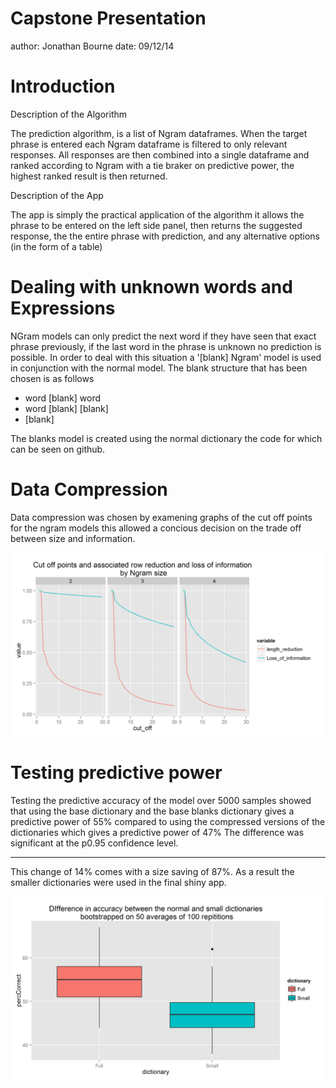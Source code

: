 Capstone Presentation
========================================================
author: Jonathan Bourne
date: 09/12/14

Introduction
========================================================

Description of the Algorithm

The prediction algorithm, is a list of Ngram dataframes. When the target phrase is entered each Ngram dataframe is filtered to only relevant responses. All responses are then combined into a single dataframe and ranked according to Ngram with a tie braker on predictive power, the highest ranked result is then returned.

Description of the App

The app is simply the practical application of the algorithm it allows the phrase to be entered on the left side panel, then returns the suggested response, the the entire phrase with prediction, and any alternative options (in the form of a table)

Dealing with unknown words and Expressions
========================================================

NGram models can only predict the next word if they have seen that exact phrase previously, if the last word in the phrase is unknown no prediction is possible. In order to deal with this situation a '[blank] Ngram' model is used in conjunction with the normal model.
The blank structure that has been chosen is as follows

- word [blank] word
- word [blank] [blank]
- [blank]

The blanks model is created using the normal dictionary the code for which can be seen on github.

Data Compression
========================================================

Data compression was chosen by examening graphs of the cut off points for the ngram models this allowed a concious decision on the trade off between size and information.



![reduction](reduce.png)

Testing predictive power
========================================================

Testing the predictive accuracy of the model over 5000 samples showed that using the base dictionary and the base blanks dictionary gives a predictive power of 55% compared to using the compressed versions of the dictionaries which gives a predictive power of 47% The difference was significant at the p0.95 confidence level. 



***
 This change of 14% comes with a size saving of 87%. As a result the smaller dictionaries were used in the final shiny app.

![here](acc_diff.png) 


